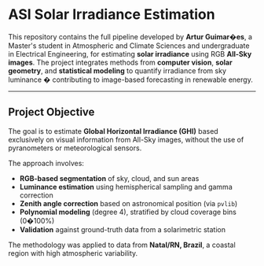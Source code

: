#  ASI Solar Irradiance Estimation

This repository contains the full pipeline developed by **Artur Guimar�es**, a Master's student in Atmospheric and Climate Sciences and undergraduate in Electrical Engineering, for estimating **solar irradiance** using RGB **All-Sky images**. The project integrates methods from **computer vision**, **solar geometry**, and **statistical modeling** to quantify irradiance from sky luminance � contributing to image-based forecasting in renewable energy.

---

##  Project Objective

The goal is to estimate **Global Horizontal Irradiance (GHI)** based exclusively on visual information from All-Sky images, without the use of pyranometers or meteorological sensors.

The approach involves:

-  **RGB-based segmentation** of sky, cloud, and sun areas
-  **Luminance estimation** using hemispherical sampling and gamma correction
-  **Zenith angle correction** based on astronomical position (via `pvlib`)
-  **Polynomial modeling** (degree 4), stratified by cloud coverage bins (0�100%)
-  **Validation** against ground-truth data from a solarimetric station

The methodology was applied to data from **Natal/RN, Brazil**, a coastal region with high atmospheric variability.